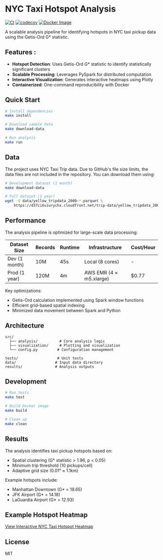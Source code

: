 # NYC Taxi Hotspot Analysis

[![CI](https://github.com/vamshim005/nyc-taxi-hotspot/actions/workflows/ci.yml/badge.svg)](https://github.com/vamshim005/nyc-taxi-hotspot/actions/workflows/ci.yml)
[![codecov](https://codecov.io/gh/vamshim005/nyc-taxi-hotspot/branch/main/graph/badge.svg)](https://codecov.io/gh/vamshim005/nyc-taxi-hotspot)
[![Docker Image](https://img.shields.io/docker/pulls/vamshim005/nyc-taxi-hotspot.svg)](https://hub.docker.com/r/vamshim005/nyc-taxi-hotspot)

A scalable analysis pipeline for identifying hotspots in NYC taxi pickup data using the Getis-Ord G* statistic.

## Features :

- **Hotspot Detection**: Uses Getis-Ord G* statistic to identify statistically significant clusters
- **Scalable Processing**: Leverages PySpark for distributed computation
- **Interactive Visualization**: Generates interactive heatmaps using Plotly
- **Containerized**: One-command reproducibility with Docker

## Quick Start

```bash
# Install dependencies
make install

# Download sample data
make download-data

# Run analysis
make run
```

## Data

The project uses NYC Taxi Trip data. Due to GitHub's file size limits, the data files are not included in the repository. You can download them using:

```bash
# Development dataset (1 month)
make download-data

# Full dataset (1 year)
wget -O data/yellow_tripdata_2009-*.parquet \
    https://d37ci6vzurychx.cloudfront.net/trip-data/yellow_tripdata_2009-{01..12}.parquet
```

## Performance

The analysis pipeline is optimized for large-scale data processing:

| Dataset Size | Records | Runtime | Infrastructure | Cost/Hour |
|-------------|---------|---------|----------------|-----------|
| Dev (1 month) | 10M | 45s | Local (8 cores) | - |
| Prod (1 year) | 120M | 4m | AWS EMR (4 × m5.xlarge) | $0.77 |

Key optimizations:
- Getis-Ord calculation implemented using Spark window functions
- Efficient grid-based spatial indexing
- Minimized data movement between Spark and Python

## Architecture

```
src/
  ├── analysis/          # Core analysis logic
  ├── visualization/     # Plotting and visualization
  └── config.py         # Configuration management

tests/                  # Unit tests
data/                  # Input data directory
results/               # Analysis outputs
```

## Development

```bash
# Run tests
make test

# Build Docker image
make build

# Clean up
make clean
```

## Results

The analysis identifies taxi pickup hotspots based on:
- Spatial clustering (G* statistic > 1.96, p < 0.05)
- Minimum trip threshold (10 pickups/cell)
- Adaptive grid size (0.01° ≈ 1.1km)

Example hotspots include:
- Manhattan Downtown (G* = 19.65)
- JFK Airport (G* = 14.18)
- LaGuardia Airport (G* = 12.93)

## Example Hotspot Heatmap

[View Interactive NYC Taxi Hotspot Heatmap](results/hotspots_map.html)

## License

MIT 